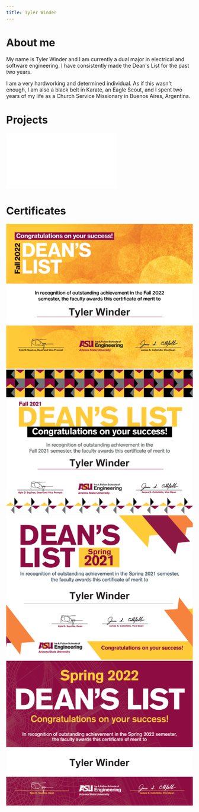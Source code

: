 ```yaml
---
title: Tyler Winder
---
```


# About me

My name is Tyler Winder and I am currently a dual major in electrical and software engineering. I have consistently made the Dean's List for the past two years.

I am a very hardworking and determined individual. As if this wasn't enough, I am also a black belt in Karate, an Eagle Scout, and I spent two years of my life as a Church Service Missionary in Buenos Aires, Argentina.
# Projects
![Link to EGR 202 Final Project](EGR202.md)
# Certificates
![](Dean_List_for_Fall(1).png)
![](Dean_List_for_Fall(2).png)
![](Dean_List_for_Spring(1).png)
![](Dean_List_for_Spring.png)
